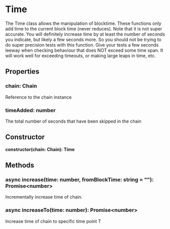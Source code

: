 # Time

The Time class allows the manipulation of blocktime.  These functions only add time to the current block time (never reduces). Note that it is not super accurate. You will definitely increase time by at least the number of seconds you indicate, but likely a few seconds more. So you should not be trying to do super precision tests with this function. Give your tests a few seconds leeway when checking behaviour that does NOT exceed some time span. It will work well for exceeding timeouts, or making large leaps in time, etc.

## Properties
### chain: Chain
Reference to the chain instance
### timeAdded: number
The total number of seconds that have been skipped in the chain

## Constructor
**constructor(chain: Chain): Time**

## Methods
### async increase(time: number, fromBlockTime: string = ""): Promise&lt;number&gt;

Incrementally increase time of chain. 

### async increaseTo(time: number): Promise&lt;number&gt;

Increase time of chain to specific time point T
